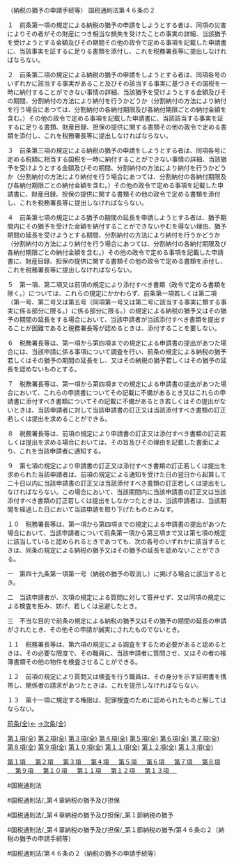（納税の猶予の申請手続等）
国税通則法第４６条の２

１　前条第一項の規定による納税の猶予の申請をしようとする者は、同項の災害によりその者がその財産につき相当な損失を受けたことの事実の詳細、当該猶予を受けようとする金額及びその期間その他の政令で定める事項を記載した申請書に、当該事実を証するに足りる書類を添付し、これを税務署長等に提出しなければならない。

２　前条第二項の規定による納税の猶予の申請をしようとする者は、同項各号のいずれかに該当する事実があること及びその該当する事実に基づきその国税を一時に納付することができない事情の詳細、当該猶予を受けようとする金額及びその期間、分割納付の方法により納付を行うかどうか（分割納付の方法により納付を行う場合にあつては、分割納付の各納付期限及び各納付期限ごとの納付金額を含む。）その他の政令で定める事項を記載した申請書に、当該該当する事実を証するに足りる書類、財産目録、担保の提供に関する書類その他の政令で定める書類を添付し、これを税務署長等に提出しなければならない。

３　前条第三項の規定による納税の猶予の申請をしようとする者は、同項各号に定める税額に相当する国税を一時に納付することができない事情の詳細、当該猶予を受けようとする金額及びその期間、分割納付の方法により納付を行うかどうか（分割納付の方法により納付を行う場合にあつては、分割納付の各納付期限及び各納付期限ごとの納付金額を含む。）その他の政令で定める事項を記載した申請書に、財産目録、担保の提供に関する書類その他の政令で定める書類を添付し、これを税務署長等に提出しなければならない。

４　前条第七項の規定による猶予の期間の延長を申請しようとする者は、猶予期間内にその猶予を受けた金額を納付することができないやむを得ない理由、猶予期間の延長を受けようとする期間、分割納付の方法により納付を行うかどうか（分割納付の方法により納付を行う場合にあつては、分割納付の各納付期限及び各納付期限ごとの納付金額を含む。）その他の政令で定める事項を記載した申請書に、財産目録、担保の提供に関する書類その他の政令で定める書類を添付し、これを税務署長等に提出しなければならない。

５　第一項、第二項又は前項の規定により添付すべき書類（政令で定める書類を除く。）については、これらの規定にかかわらず、前条第一項若しくは第二項（第一号、第二号又は第五号（同項第一号又は第二号に該当する事実に類する事実に係る部分に限る。）に係る部分に限る。）の規定による納税の猶予又はその猶予の期間の延長をする場合において、当該申請者が当該添付すべき書類を提出することが困難であると税務署長等が認めるときは、添付することを要しない。

６　税務署長等は、第一項から第四項までの規定による申請書の提出があつた場合には、当該申請に係る事項について調査を行い、前条の規定による納税の猶予若しくはその猶予の期間の延長をし、又はその納税の猶予若しくはその猶予の延長を認めないものとする。

７　税務署長等は、第一項から第四項までの規定による申請書の提出があつた場合において、これらの申請書についてその記載に不備があるとき又はこれらの申請書に添付すべき書類についてその記載に不備があるとき若しくはその提出がないときは、当該申請者に対して当該申請書の訂正又は当該添付すべき書類の訂正若しくは提出を求めることができる。

８　税務署長等は、前項の規定により申請書の訂正又は添付すべき書類の訂正若しくは提出を求める場合においては、その旨及びその理由を記載した書面により、これを当該申請者に通知する。

９　第七項の規定により申請書の訂正又は添付すべき書類の訂正若しくは提出を求められた当該申請者は、前項の規定による通知を受けた日の翌日から起算して二十日以内に当該申請書の訂正又は当該添付すべき書類の訂正若しくは提出をしなければならない。この場合において、当該期間内に当該申請書の訂正又は当該添付すべき書類の訂正若しくは提出をしなかつたときは、当該申請者は、当該期間を経過した日において当該申請を取り下げたものとみなす。

１０　税務署長等は、第一項から第四項までの規定による申請書の提出があつた場合において、当該申請者について前条第一項から第三項まで又は第七項の規定に該当していると認められるときであつても、次の各号のいずれかに該当するときは、同条の規定による納税の猶予又はその猶予の延長を認めないことができる。

一　第四十九条第一項第一号（納税の猶予の取消し）に掲げる場合に該当するとき。

二　当該申請者が、次項の規定による質問に対して答弁せず、又は同項の規定による検査を拒み、妨げ、若しくは忌避したとき。

三　不当な目的で前条の規定による納税の猶予又はその猶予の期間の延長の申請がされたとき、その他その申請が誠実にされたものでないとき。

１１　税務署長等は、第六項の規定による調査をするため必要があると認めるときは、その必要な限度で、その職員に、当該申請者に質問させ、又はその者の帳簿書類その他の物件を検査させることができる。

１２　前項の規定により質問又は検査を行う職員は、その身分を示す証明書を携帯し、関係者の請求があつたときは、これを提示しなければならない。

１３　第十一項に規定する権限は、犯罪捜査のために認められたものと解してはならない。

[前条(全)←](国税通則法＿＿＿＿＿第４６条_.md)    [→次条(全)](国税通則法＿＿＿＿＿第４７条_.md)

[第１項(全)](国税通則法＿＿＿＿＿第４６条の２第１項_.md)  [第２項(全)](国税通則法＿＿＿＿＿第４６条の２第２項_.md)  [第３項(全)](国税通則法＿＿＿＿＿第４６条の２第３項_.md)  [第４項(全)](国税通則法＿＿＿＿＿第４６条の２第４項_.md)  [第５項(全)](国税通則法＿＿＿＿＿第４６条の２第５項_.md)  [第６項(全)](国税通則法＿＿＿＿＿第４６条の２第６項_.md)  [第７項(全)](国税通則法＿＿＿＿＿第４６条の２第７項_.md)  [第８項(全)](国税通則法＿＿＿＿＿第４６条の２第８項_.md)  [第９項(全)](国税通則法＿＿＿＿＿第４６条の２第９項_.md)  [第１０項(全)](国税通則法＿＿＿＿＿第４６条の２第１０項_.md)  [第１１項(全)](国税通則法＿＿＿＿＿第４６条の２第１１項_.md)  [第１２項(全)](国税通則法＿＿＿＿＿第４６条の２第１２項_.md)  [第１３項(全)](国税通則法＿＿＿＿＿第４６条の２第１３項_.md)  

[第１項 　 ](国税通則法＿＿＿＿＿第４６条の２第１項.md)  [第２項 　 ](国税通則法＿＿＿＿＿第４６条の２第２項.md)  [第３項 　 ](国税通則法＿＿＿＿＿第４６条の２第３項.md)  [第４項 　 ](国税通則法＿＿＿＿＿第４６条の２第４項.md)  [第５項 　 ](国税通則法＿＿＿＿＿第４６条の２第５項.md)  [第６項 　 ](国税通則法＿＿＿＿＿第４６条の２第６項.md)  [第７項 　 ](国税通則法＿＿＿＿＿第４６条の２第７項.md)  [第８項 　 ](国税通則法＿＿＿＿＿第４６条の２第８項.md)  [第９項 　 ](国税通則法＿＿＿＿＿第４６条の２第９項.md)  [第１０項 　 ](国税通則法＿＿＿＿＿第４６条の２第１０項.md)  [第１１項 　 ](国税通則法＿＿＿＿＿第４６条の２第１１項.md)  [第１２項 　 ](国税通則法＿＿＿＿＿第４６条の２第１２項.md)  [第１３項 　 ](国税通則法＿＿＿＿＿第４６条の２第１３項.md)  

#国税通則法

#国税通則法/_第４章納税の猶予及び担保

#国税通則法/_第４章納税の猶予及び担保/_第１節納税の猶予

#国税通則法/_第４章納税の猶予及び担保/_第１節納税の猶予/第４６条の２（納税の猶予の申請手続等）

#国税通則法/第４６条の２（納税の猶予の申請手続等）

